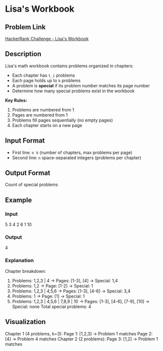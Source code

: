 # Lisa's Workbook

## Problem Link
[HackerRank Challenge - Lisa's Workbook](https://www.hackerrank.com/contests/mountblue-technologies/challenges/lisa-workbook)

## Description
Lisa's math workbook contains problems organized in chapters:
- Each chapter has `t_i` problems
- Each page holds up to `k` problems
- A problem is **special** if its problem number matches its page number
- Determine how many special problems exist in the workbook

**Key Rules:**
1. Problems are numbered from 1
2. Pages are numbered from 1
3. Problems fill pages sequentially (no empty pages)
4. Each chapter starts on a new page

## Input Format
- First line: `n k` (number of chapters, max problems per page)
- Second line: `n` space-separated integers (problems per chapter)

## Output Format
Count of special problems

## Example
### Input
5 3
4 2 6 1 10

### Output
4

### Explanation
Chapter breakdown:
1. Problems: 1,2,3 | 4 → Pages: [1-3], [4] → Special: 1,4
2. Problems: 1,2 → Page: [1-2] → Special: 1
3. Problems: 1,2,3 | 4,5,6 → Pages: [1-3], [4-6] → Special: 3,4
4. Problems: 1 → Page: [1] → Special: 1
5. Problems: 1,2,3 | 4,5,6 | 7,8,9 | 10 → Pages: [1-3], [4-6], [7-9], [10] → Special: none
Total special problems: 4

## Visualization
Chapter 1 (4 problems, k=3):
Page 1: [1,2,3] → Problem 1 matches
Page 2: [4] → Problem 4 matches
Chapter 2 (2 problems):
Page 3: [1,2] → Problem 1 matches